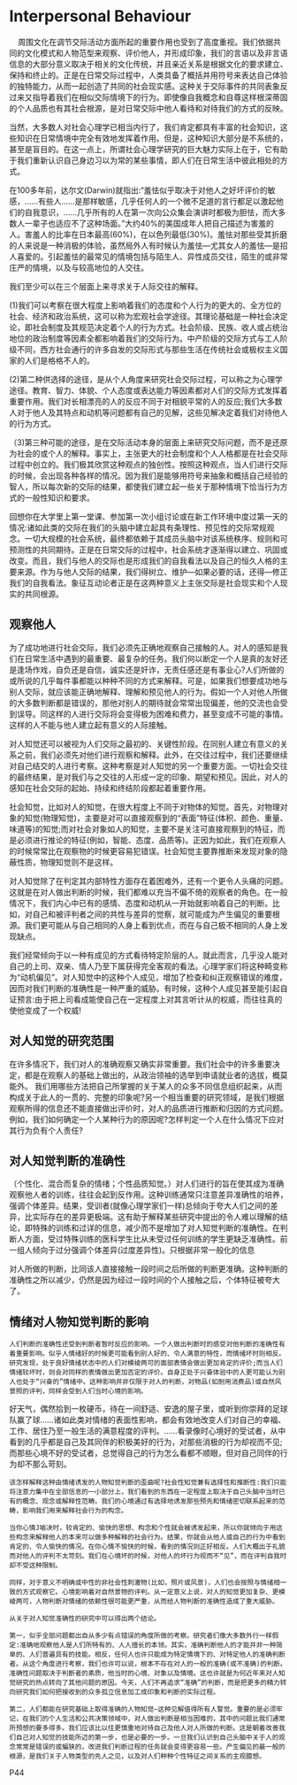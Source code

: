 # Interpersonal Behaviour

    周围文化在调节交际活动方面所起的重要作用也受到了高度重视。我们依据共同的文化模式和人物范型来观察、评价他人，并形成印象，我们的言语以及非言语信息的大部分意义取决于相关的文化传统，并且亲近关系是根据文化的要求建立、保持和终止的。正是在日常交际过程中，人类具备了概括并用符号来表达自己体验的独特能力，从而一起创造了共同的社会现实感。这种关于交际事件的共同表象反过来又指导着我们在相似交际情境下的行为。即使像自我概念和自尊这样根深蒂固的个人品质也有其社会根源，是对日常交际中他人看待和对待我们的方式的反映。
    
    
当然，大多数人对社会心理学已相当内行了，我们肯定都具有丰富的社会知识，这些知识在日常情境中完全有效地发挥着作用。但是，这种知识大部分是不系统的，甚至是盲目的。在这一点上，所谓社会心理学研究的巨大魅力实际上在于，它有助于我们重新认识自己身边习以为常的某些事情，即人们在日常生活中彼此相处的方式。

在100多年前，达尔文(Darwin)就指出:“羞怯似乎取决于对他人之好坏评价的敏感，……有些人……是那样敏感，几乎任何人的一个微不足道的言行都足以激起他们的自我意识，……几乎所有的人在第一次向公众集会演讲时都极为胆怯，而大多数人一辈子也适应不了这种场面。”大约40%的美国成年人把自己描述为害羞的人。害羞人的比率在日本最高(60%)，在以色列最低(30%)。羞怯对那些受其折磨的人来说是一种消极的体验，虽然局外人有时候认为羞怯—尤其女人的羞怯—是招人喜爱的。引起羞怯的最常见的情境包括与陌生人、异性成员交往，陌生的或非常庄严的情境，以及与较高地位的人交往。

我们至少可以在三个层面上来寻求关于人际交往的解释。   

(1)我们可以考察在很大程度上影响着我们的态度和个人行为的更大的、全方位的社会、经济和政治系统，这可以称为宏观社会学途径。其理论基础是一种社会决定论，即社会制度及其规范决定着个人的行为方式。社会阶级、民族、收人或占统治地位的政治制度等因素全都影响着我们的交际行为。中产阶级的交际方式与工人阶级不同，西方社会通行的许多自发的交际形式与那些生活在传统社会或极权主义国家的人们是格格不人的。    

(2)第二种供选择的途径，是从个人角度来研究社会交际过程，可以称之为心理学途径。教育、智力、体貌、个人态度或表达能力等因素都对人们的交际方式发挥着重要作用。我们对长相漂亮的人的反应不同于对相貌平常的人的反应;我们大多数人对于他人及其特点和动机等问题都有自己的见解，这些见解决定着我们对待他人的行为方式。    

（3)第三种可能的途径，是在交际活动本身的层面上来研究交际问题，而不是还原为社会的或个人的解释。事实上，主张更大的社会制度和个人人格都是在社会交际过程中创立的。我们极其欣赏这种观点的独创性。按照这种观点，当人们进行交际的时候，会出现各种各样的情况。因为我们是能够用符号来抽象和概括自己经验的智人，所以每次新的交际的结果，都使我们建立起一些关于那种情境下恰当行为方式的一般性知识和要求。

回想你在大学里上第一堂课、参加第一次小组讨论或在新工作环境中度过第一天的情况:诸如此类的交际在我们的头脑中建立起具有条理性、预见性的交际常规观念。一切大规模的社会系统，最终都依赖于其成员头脑中对该系统秩序、规则和可预测性的共同期待。正是在日常交际的过程中，社会系统才逐渐得以建立、巩固或改变。而且，我们与他人的交际也是形成我们的自我看法以及自己的恒久人格的主要来源。作为与他人交际的结果，我们得树立、维护—如果必要的话，还得—修正我们的自我看法。象征互动论者正是在这两种意义上主张交际是社会现实和个人现实的共同根源。


## 观察他人

为了成功地进行社会交际，我们必须先正确地观察自己接触的人。对人的感知是我们在日常生活中遇到的最重要、最复杂的任务。我们何以断定一个人是真的友好还是逢场作戏，自负还是自信，诚实还是奸诈，无责任感还是有事业心?人们所做的或所说的几乎每件事都能以种种不同的方式来解释。可是，如果我们想要成功地与别人交际，就应该能正确地解释、理解和预见他人的行为。假如一个人对他人所做的大多数判断都是错误的，那他对别人的期待就会常常出现偏差，他的交流也会受到误导。同这样的人进行交际将会变得极为困难和费力，甚至变成不可能的事情。这样的人不能与他人建立起有意义的人际接触。   

对人知觉还可以被视为人们交际之最初的、关键性阶段。在同别人建立有意义的关系之前，我们必须先对他们进行观察和解释。此外，在交往过程中，我们还要继续对自己结交的人进行考察。这种考察是对人知觉的另一个重要方面。一切社会交往的最终结果，是对我们与之交往的人形成一定的印象、期望和预见。因此，对人的感知在社会交际的起始、持续和终结阶段都起着重要作用。

社会知觉，比如对人的知觉，在很大程度上不同于对物体的知觉。首先，对物理对象的知觉(物理知觉)，主要是对可以直接观察到的“表面”特征(体积、颜色、重量、味道等)的知觉;而对社会对象如人的知觉，主要不是关注可直接观察到的特征，而是必须进行推论的特征(例如，智能、态度、品质等)。正因为如此，我们在观察人的时候常常比在观察物的时候更容易犯错误。社会知觉主要靠推断来发现对象的隐蔽性质，物理知觉则不是这样。    

对人知觉除了在判定其内部特性方面存在着困难外，还有一个更令人头痛的问题。这就是在对人做出判断的时候，我们都难以充当不偏不倚的观察者的角色。在一般情况下，我们内心中已有的感情、态度和动机从一开始就影响着自己的判断。比如，对自己和被评判者之间的共性与差异的觉察，就可能成为产生偏见的重要根源。我们更可能从与自己相同的人身上看到优点，而在与自己极不相同的人身上发现缺点。    

我们经常倾向于以一种有成见的方式看待特定阶层的人。就此而言，几乎没人能对自己的上司、双亲、情人乃至下属获得完全客观的看法。心理学家们将这种畸变称为“动机偏见”。对人知觉中的这种个人成见，增加了检查和纠正观察错误的难度，因而对我们判断的准确性是一种严重的威胁。有时候，这种个人成见甚至能引起自证预言:由于把上司看成能使自己在一定程度上对其言听计从的权威，而往往真的使他变成了一个权威!

## 对人知觉的研究范围

在许多情况下，我们对人的准确观察又确实非常重要。我们社会中的许多重要决定，都是在观察人的基础上做出的，从政治领袖的选举到申请就业者的选拔，概莫能外。
我们用哪些方法把自己所掌握的关于某人的众多不同信息组织起来，从而构成关于此人的一贯的、完整的印象呢?另一个相当重要的研究领域，是我们根据观察所得的信息还不能直接做出评价时，对人的品质进行推断和归因的方式问题。例如，我们如何确定一个人某种行为的原因呢?怎样判定一个人在什么情况下应对其行为负有个人责任?

## 对人知觉判断的准确性

（个性化、混合而复杂的情绪；个性品质知觉。）对人们进行的旨在使其成为准确观察他人者的训练，往往会起到反作用。这种训练通常只注意差异准确性的培养，强调个体差异。结果，受训者(就像心理学家们一样)总倾向于夸大人们之间的差异，比实际存在的差异更极端。这有助于解释某些研究中提出的令人难以理解的结论，即特殊的训练和过详的信息，减少而不是增加了对人知觉判断的准确性。在判断人方面，受过特殊训练的医科学生比从未受过任何训练的学生更缺乏准确性。前一组人倾向于过分强调个体差异(过度差异性)。只根据非常一般化的信息

对人所做的判断，比同该人直接接触一段时间之后所做的判断更准确。这种判断的准确性之所以减少，仍然是因为经过一段时间的个人接触之后，个体特征被夸大了。

## 情绪对人物知觉判断的影响

    人们判断的准确性还受到判断者暂时反应的影响。一个人做出判断时的感受对他判断的准确性有着重要影响。似乎人情绪好的时候更可能看到别人好的、令人满意的特性，而情绪坏时则相反。研究发现，处于良好情绪状态中的人们对模棱两可的面部表情会做出更加肯定的评价;而当人们情绪较坏时，则会对同样的表情做出更加否定的评价。自身正处于兴奋体验中的人更可能认为别人也处于“兴奋的”情绪中。这种影响并非仅限于对人的判断，对物品(如耐用消费品)或自然风景照的评判，同样会受到人们当时心境的影响。
    
   好天气，偶然拾到一枚硬币，待在一间舒适、安逸的屋子里，或听到你崇拜的足球队赢了球……诸如此类对情绪的表面性影响，都会有效地改变人们对自己的幸福、工作、居住乃至一般生活的满意程度的评判。......看录像时心境好的受试者，从中看到的几乎都是自己及其同伴的积极美好的行为，对那些消极的行为却视而不见;而那些心境不好的受试者，总觉得自己的行为怎么看都不顺眼，但对自己同伴的行为却不那么苛刻。
   
    该怎样解释这种由情绪诱发的人物知觉判断的歪曲呢?社会性知觉兼有选择性和推断性:我们只能将注意力集中在全部信息的一小部分上，我们看到的东西在一定程度上取决于自己头脑中当时已有的概念、观念或解释性范畴。我们的心境通过有选择地诱发那些预先和情绪密切联系起来的范畴，影响我们用来解释社会行为的构念。
    
    当你心情J喻决时，较肯定的、愉快的思想、构念和个性就会被诱发起来，所以你就倾向于用这些构念来解释他人的本来可以做多种解释的社会行为。结果，你就会从他人或自己的行为中看到肯定的、令人愉快的情况。在你心情不愉快的时候，看到的情况则正好相反。人们大概出于礼貌而对他人的评判不太苛刻。我们在心境坏的时候，对他人的坏行为视而不“见”，而在评判自我时却不受这种限制。
    
    同样，对于意义不明确或中性的非社会性刺激物(比如，照片或风景)，人们也会按照与情绪相一致的方式观察它。心境影响着对自然景物的评判。从一定意义上说，对人的知觉更加复杂、更模棱两可，人物判断对情绪的依赖性很可能更严重，从而给人物判断的准确性造成了重大威胁。
    
    从关于对人知觉准确性的研究中可以得出两个结论。
    
    第一，似乎全部问题都出自从多少有点错误的角度所做的考察。研究者们像大多数外行一样假定:准确地观察他人是人们所特有的、人人擅长的本领。其实，准确判断他人的才能并非一种简单的、人们普遍具有的技能。相反，任何人也许只能成为特定情境下的、对特定他人的准确判断者。从这个角度进行考察，我们也许可以说，根本不存在对人的一般的准确(或不准确)的判断。准确性问题取决于判断者的素质，他当时的心境、对象以及情境。这也许就是为何近年来对人知觉研究的热点转向了其他问题的原因。今天，人们不再追求“准确”的判断，而是把更多的精力转向研究我们如何把接收到的众多孤立信息加工成印象和判断的实际过程。
    
    第二，人们都能在研究基础上取得准确的人物知觉—这种见解值得所有人警觉。重要的是必须牢记，在我们的个人生活和公共决策领域中，对人做出判断是相当困难的，其中的问题比我们通常所预想的要多得多。我们应该比以往更慎重地对待自己及他人对人所做的判断。这是朝着改善我们自己对人知觉的技能所迈的第一步，也是必要的一步。一旦我们认识到自己头脑中关于人的观念常常是错误的或蝙狭的，改进我们判断过程的任务就会变得更容易一些。产生偏见的最一般的根源，是我们关于人物类型的先人之见，以及对人们种种个性特征之间关系的主观臆想。

P44
